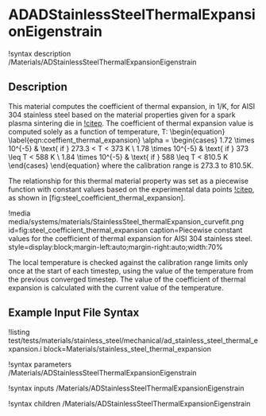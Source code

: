 # ADADStainlessSteelThermalExpansionEigenstrain

!syntax description /Materials/ADStainlessSteelThermalExpansionEigenstrain

## Description

This material computes the coefficient of thermal expansion, in 1/K, for AISI 304
stainless steel based on the material properties given for a spark plasma
sintering die in [!citep](cincotti2007sps). The coefficient of thermal expansion
value is computed solely as a function of temperature, T:
\begin{equation}
  \label{eqn:coeffient_thermal_expansion}
  \alpha = \begin{cases}
    1.72 \times 10^{-5} & \text{ if } 273.3 < T < 373 K  \\
    1.78 \times 10^{-5} & \text{ if } 373 \leq T < 588 K  \\
    1.84 \times 10^{-5} & \text{ if } 588 \leq T < 810.5 K
  \end{cases}
\end{equation}
where the calibration range is 273.3 to 810.5K.

The relationship for this thermal material property was set as a piecewise
function with constant values based on the experimental data points
[!citep](cincotti2007sps), as shown in [fig:steel_coefficient_thermal_expansion].

!media media/systems/materials/StainlessSteel_thermalExpansion_curvefit.png
    id=fig:steel_coefficient_thermal_expansion
    caption=Piecewise constant values for the coefficient of thermal expansion for AISI 304 stainless steel.
    style=display:block;margin-left:auto;margin-right:auto;width:70%


The local temperature is checked against the calibration range limits only once
at the start of each timestep, using the value of the temperature from the
previous converged timestep. The value of the coefficient of thermal expansion
is calculated with the current value of the temperature.

## Example Input File Syntax

!listing test/tests/materials/stainless_steel/mechanical/ad_stainless_steel_thermal_expansion.i block=Materials/stainless_steel_thermal_expansion


!syntax parameters /Materials/ADStainlessSteelThermalExpansionEigenstrain

!syntax inputs /Materials/ADStainlessSteelThermalExpansionEigenstrain

!syntax children /Materials/ADStainlessSteelThermalExpansionEigenstrain
